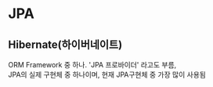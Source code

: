 # JPA

## Hibernate(하이버네이트)
ORM Framework 중 하나. 'JPA 프로바이더' 라고도 부름,  
JPA의 실제 구현체 중 하나이며, 현재 JPA구현체 중 가장 많이 사용됨